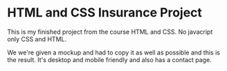# HTML and CSS Insurance Project

This is my finished project from the course HTML and CSS.
No javacript only CSS and HTML.

We we're given a mockup and had to copy it as well as possible and this is the result.
It's desktop and mobile friendly and also has a contact page.
